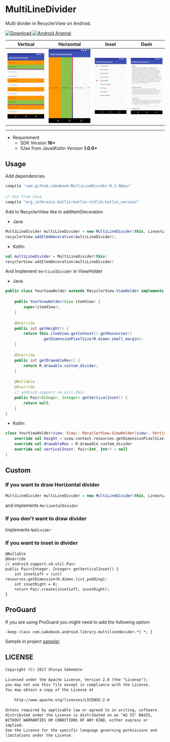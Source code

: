 MultiLineDivider
============
Multi divider in RecyclerView on Android.

[ ![Download](https://api.bintray.com/packages/sakebook/maven/MultiLineDivider/images/download.svg) ](https://bintray.com/sakebook/maven/MultiLineDivider/_latestVersion) [![Android Arsenal](https://img.shields.io/badge/Android%20Arsenal-MultiLineDivider-brightgreen.svg?style=flat)](https://android-arsenal.com/details/1/5735)

|Vertical|Horizontal|Inset|Dash|
|:---:|:---:|:---:|:---:|
|![image](https://raw.githubusercontent.com/sakebook/MultiLineDivider/master/art/vertical.png)|![image](https://raw.githubusercontent.com/sakebook/MultiLineDivider/master/art/horizontal.png)|![image](https://raw.githubusercontent.com/sakebook/MultiLineDivider/master/art/inset.png)|![image](https://raw.githubusercontent.com/sakebook/MultiLineDivider/master/art/dash.png)|

---


- Requirement
  - SDK Version __16+__
  - (Use from Java)Kotlin Version __1.0.0+__ 


## Usage
Add dependencies

```gradle
compile 'com.github.sakebook:MultiLineDivider:0.2.0@aar'

// Use from Java
compile "org.jetbrains.kotlin:kotlin-stdlib:kotlin_version"
```

Add to RecyclerView like in addItemDecoration

- Java

```java
MultiLineDivider multiLineDivider = new MultiLineDivider(this, LinearLayout.VERTICAL);
recyclerView.addItemDecoration(multiLineDivider);
```

- Kotlin

```kotlin
val multiLineDivider = MultiLineDivider(this)
recyclerView.addItemDecoration(multiLineDivider)
```

And Implement `VerticalDivider` in ViewHolder

- Java

```java
public class YourViewHolder extends RecyclerView.ViewHolder implements VerticalDivider {

    public YourViewHolder(View itemView) {
        super(itemView);
    }

    @Override
    public int getHeight() {
        return this.itemView.getContext().getResources()
                .getDimensionPixelSize(R.dimen.small_margin);
    }

    @Override
    public int getDrawableRes() {
        return R.drawable.custom_divider;
    }

    @Nullable
    @Override
    // android.support.v4.util.Pair
    public Pair<Integer, Integer> getVerticalInset() {
        return null;
    }
}
```

- Kotlin

```kotlin
class YourViewHolder(view: View): RecyclerView.ViewHolder(view), VerticalDivider {
    override val height = view.context.resources.getDimensionPixelSize(R.dimen.small_margin)
    override val drawableRes = R.drawable.custom_divider
    override val verticalInset: Pair<Int, Int>? = null
}
```


## Custom
### If you want to draw Horizontal divider

```java
MultiLineDivider multiLineDivider = new MultiLineDivider(this, LinearLayout.HORIZONTAL);
```

and implements `HorizontalDivider`


### If you don't want to draw divider

Implements `NoDivider`

### If you want to inset in divider

```
@Nullable
@Override
// android.support.v4.util.Pair
public Pair<Integer, Integer> getVerticalInset() {
    int insetLeft = (int) resources.getDimension(R.dimen.list_padding);
    int insetRight = 0;
    return Pair.create(insetLeft, insetRight);
}

```

## ProGuard

If you are using ProGuard you might need to add the following option:

```
-keep class com.sakebook.android.library.multilinedevider.*{ *; }
```

Sample in project [sample/](https://github.com/sakebook/MultiLineDivider/tree/master/sample)

## LICENSE
```
Copyright (C) 2017 Shinya Sakemoto

Licensed under the Apache License, Version 2.0 (the "License");
you may not use this file except in compliance with the License.
You may obtain a copy of the License at

    http://www.apache.org/licenses/LICENSE-2.0

Unless required by applicable law or agreed to in writing, software
distributed under the License is distributed on an "AS IS" BASIS,
WITHOUT WARRANTIES OR CONDITIONS OF ANY KIND, either express or implied.
See the License for the specific language governing permissions and
limitations under the License.
```